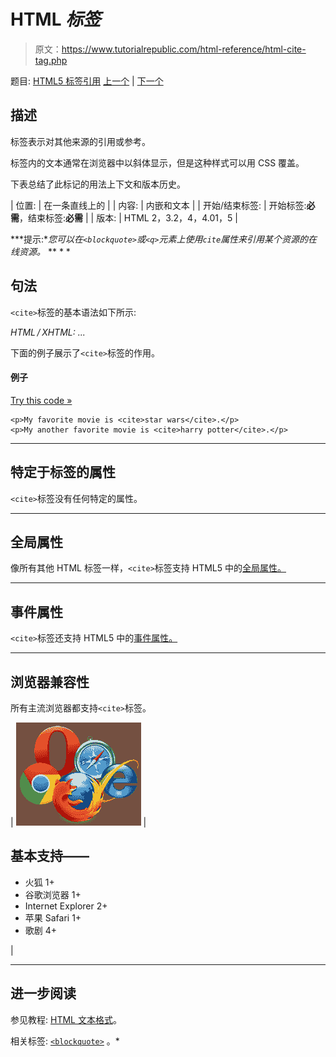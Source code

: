 # HTML <cite>标签</cite>

> 原文：<https://www.tutorialrepublic.com/html-reference/html-cite-tag.php>

题目: [HTML5 标签引用](html5-tags.php) [上一个](html-center-tag.php) | [下一个](html-code-tag.php)

## 描述

标签表示对其他来源的引用或参考。

标签内的文本通常在浏览器中以斜体显示，但是这种样式可以用 CSS 覆盖。

下表总结了此标记的用法上下文和版本历史。

| 位置: | 在一条直线上的 |
| 内容: | 内嵌和文本 |
| 开始/结束标签: | 开始标签:**必需**，结束标签:**必需** |
| 版本: | HTML 2，3.2，4，4.01，5 |

 ***提示:**您可以在`<blockquote>`或`<q>`元素上使用`cite`属性来引用某个资源的在线资源。*  ** * *

## 句法

`<cite>`标签的基本语法如下所示:

*HTML / XHTML:* <cite> ... </cite>

下面的例子展示了`<cite>`标签的作用。

#### 例子

[Try this code »](../codelab.php?topic=html&file=cite-tag "Try this code using online Editor")

```
<p>My favorite movie is <cite>star wars</cite>.</p>
<p>My another favorite movie is <cite>harry potter</cite>.</p>
```

* * *

## 特定于标签的属性

`<cite>`标签没有任何特定的属性。

* * *

## 全局属性

像所有其他 HTML 标签一样，`<cite>`标签支持 HTML5 中的[全局属性。](html5-global-attributes.php)

* * *

## 事件属性

`<cite>`标签还支持 HTML5 中的[事件属性。](html5-event-attributes.php)

* * *

## 浏览器兼容性

所有主流浏览器都支持`<cite>`标签。

| ![Browsers Icon](img/e9331123c77668c1832e541c2fca1002.png) | 

## 基本支持——

*   火狐 1+
*   谷歌浏览器 1+
*   Internet Explorer 2+
*   苹果 Safari 1+
*   歌剧 4+

 |

* * *

## 进一步阅读

参见教程: [HTML 文本格式](../html-tutorial/html-text-formatting.php)。

相关标签: [`<blockquote>`](html-blockquote-tag.php) 。*